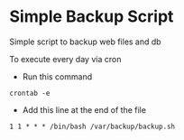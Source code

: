 Simple Backup Script
=============

Simple script to backup web files and db

To execute every day via cron

* Run this command
```
crontab -e
```

* Add this line at the end of the file
```
1 1 * * * /bin/bash /var/backup/backup.sh
```

